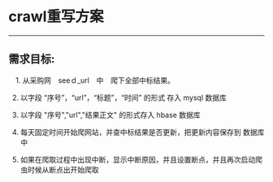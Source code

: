 # crawl重写方案

---

## 需求目标:

　1. 从采购网　seeｄ_url　中　爬下全部中标结果。
 
  2. 以字段 “序号”，“url”，“标题”，“时间” 的形式 存入 mysql 数据库
  
  3. 以字段 "序号","url","结果正文" 的形式存入 hbase 数据库
  
  4. 每天固定时间开始爬网站，并查中标结果是否更新，把更新内容保存到 数据库中
  
  5. 如果在爬取过程中出现中断，显示中断原因，并且设置断点，并且再次启动爬虫时候从断点出开始爬取
  
